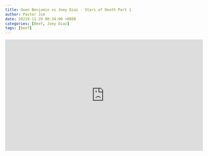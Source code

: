 ```yaml
---
title: Owen Benjamin vs Joey Diaz - Stars of Death Part 1
author: Pastor Jim
date: 20219-11-29 00:34:00 +0800
categories: [Beef, Joey Diaz]
tags: [beef]
---
```


<iframe width="640" height="360" scrolling="no" frameborder="0" style="border: none;" src="https://www.bitchute.com/embed/jbrPiaDztw5M/"></iframe>